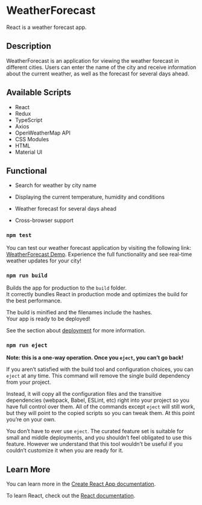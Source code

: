 # WeatherForecast
React is a weather forecast app.

## Description
WeatherForecast is an application for viewing the weather forecast in different cities. Users can enter the name of the city and receive information about the current weather, as well as the forecast for several days ahead.

## Available Scripts
- React
- Redux
- TypeScript
- Axios
- OpenWeatherMap API
- CSS Modules
- HTML
- Material UI

  
## Functional

- Search for weather by city name

- Displaying the current temperature, humidity and conditions

- Weather forecast for several days ahead

- Cross-browser support



### `npm test`

You can test our weather forecast application by visiting the following link: [WeatherForecast Demo](https://alexeypiskunovich.github.io/Weather/).
Experience the full functionality and see real-time weather updates for your city!

### `npm run build`

Builds the app for production to the `build` folder.\
It correctly bundles React in production mode and optimizes the build for the best performance.

The build is minified and the filenames include the hashes.\
Your app is ready to be deployed!

See the section about [deployment](https://facebook.github.io/create-react-app/docs/deployment) for more information.

### `npm run eject`

**Note: this is a one-way operation. Once you `eject`, you can’t go back!**

If you aren’t satisfied with the build tool and configuration choices, you can `eject` at any time. This command will remove the single build dependency from your project.

Instead, it will copy all the configuration files and the transitive dependencies (webpack, Babel, ESLint, etc) right into your project so you have full control over them. All of the commands except `eject` will still work, but they will point to the copied scripts so you can tweak them. At this point you’re on your own.

You don’t have to ever use `eject`. The curated feature set is suitable for small and middle deployments, and you shouldn’t feel obligated to use this feature. However we understand that this tool wouldn’t be useful if you couldn’t customize it when you are ready for it.

## Learn More

You can learn more in the [Create React App documentation](https://facebook.github.io/create-react-app/docs/getting-started).

To learn React, check out the [React documentation](https://reactjs.org/).
